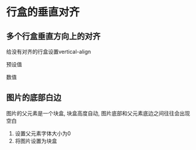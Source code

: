 # 行盒的垂直对齐

## 多个行盒垂直方向上的对齐

给没有对齐的行盒设置vertical-align

预设值

数值

## 图片的底部白边

图片的父元素是一个块盒, 块盒高度自动, 图片底部和父元素底边之间往往会出现空白

1. 设置父元素字体大小为0
2. 将图片设置为块盒